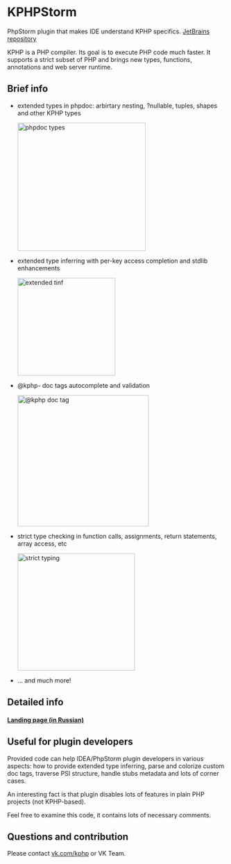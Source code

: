 # KPHPStorm

PhpStorm plugin that makes IDE understand KPHP specifics.
[JetBrains repository](https://plugins.jetbrains.com/plugin/14814-kphpstorm/)

KPHP is a PHP compiler. 
Its goal is to execute PHP code much faster. 
It supports a strict subset of PHP and brings new types, functions, annotations and web server runtime.


## Brief info

* extended types in phpdoc: arbirtary nesting, ?nullable, tuples, shapes and other KPHP types

  <img width="295" alt="phpdoc types" src="https://user-images.githubusercontent.com/67757852/87846922-ed325000-c8fd-11ea-9f91-8c5610f968da.png">

* extended type inferring with per-key access completion and stdlib enhancements
  
  <img width="225" alt="extended tinf" src="https://user-images.githubusercontent.com/67757852/87847098-68483600-c8ff-11ea-962c-905f28846156.png">

* @kphp- doc tags autocomplete and validation

  <img width="302" alt="@kphp doc tag" src="https://user-images.githubusercontent.com/67757852/87847142-cffe8100-c8ff-11ea-9b04-c42e725abbde.png">
  
* strict type checking in function calls, assignments, return statements, array access, etc 

  <img width="270" alt="strict typing" src="https://user-images.githubusercontent.com/67757852/87847273-0ab4e900-c901-11ea-934d-0612e7397bad.png">
  
* ... and much more!  


## Detailed info

#### **[Landing page (in Russian)](https://unserialize.github.io/kphpstorm/)**


## Useful for plugin developers

Provided code can help IDEA/PhpStorm plugin developers in various aspects: how to provide extended type inferring, parse and colorize custom doc tags, traverse PSI structure, handle stubs metadata and lots of corner cases.

An interesting fact is that plugin disables lots of features in plain PHP projects (not KPHP-based).

Feel free to examine this code, it contains lots of necessary comments.   


## Questions and contribution

Please contact [vk.com/kphp](https://vk.com/kphp) or VK Team.
